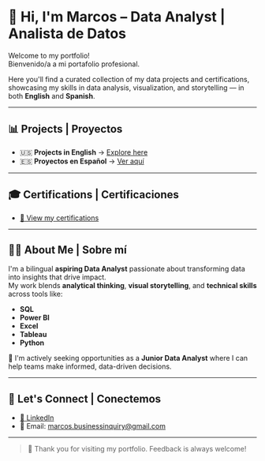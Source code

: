 # 👋 Hi, I'm Marcos – Data Analyst | Analista de Datos

Welcome to my portfolio!  
Bienvenido/a a mi portafolio profesional.

Here you'll find a curated collection of my data projects and certifications, showcasing my skills in data analysis, visualization, and storytelling — in both **English** and **Spanish**.

---

## 📊 Projects | Proyectos

- 🇺🇸 **Projects in English** → [Explore here](https://github.com/marcos-theanalyst/Project-Index/tree/main)  
- 🇪🇸 **Proyectos en Español** → [Ver aquí](https://github.com/marcos-theanalyst/Index-Proyectos)

---

## 🎓 Certifications | Certificaciones

- [📜 View my certifications](https://github.com/marcos-garcia-csv/Certifications/tree/main)

---

## 👨‍💻 About Me | Sobre mí

I'm a bilingual **aspiring Data Analyst** passionate about transforming data into insights that drive impact.  
My work blends **analytical thinking**, **visual storytelling**, and **technical skills** across tools like:

- **SQL**
- **Power BI**
- **Excel**
- **Tableau**
- **Python**

🎯 I'm actively seeking opportunities as a **Junior Data Analyst** where I can help teams make informed, data-driven decisions.

---

## 🤝 Let's Connect | Conectemos

- [🔗 LinkedIn](https://www.linkedin.com/in/marcos-garc%C3%ADa-4a5786245/)
- 📧 Email: marcos.businessinquiry@gmail.com

---

> 🚀 Thank you for visiting my portfolio. Feedback is always welcome!
